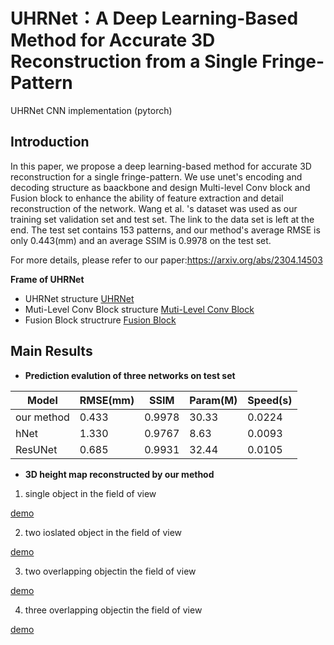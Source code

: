 # UHRNet：A Deep Learning-Based Method for Accurate 3D Reconstruction from a Single Fringe-Pattern
UHRNet CNN implementation (pytorch)
## Introduction
In this paper, we propose a deep learning-based method for accurate 3D reconstruction for a single fringe-pattern. We use unet's encoding and decoding structure as baackbone and design Multi-level Conv block and Fusion block to enhance the ability of feature extraction and detail reconstruction of the network. Wang et al. 's dataset was used as our training set validation set and test set. The link to the data set is left at the end. The test set contains 153 patterns, and our method's average RMSE is only 0.443(mm) and an average SSIM is 0.9978 on the test set.

For more details, please refer to our paper:https://arxiv.org/abs/2304.14503

**Frame of UHRNet**
 
- UHRNet structure
[UHRNet]()
- Muti-Level Conv Block structure
[Muti-Level Conv Block]()
- Fusion Block structrure
[Fusion Block]()

## Main Results
-   **Prediction evalution of  three networks on test set**

|Model|RMSE(mm)|SSIM|Param(M)|Speed(s)|
|---|---|---|---|---|
|our method|0.433|0.9978|30.33|0.0224|
|hNet|1.330|0.9767|8.63|0.0093|
|ResUNet|0.685|0.9931|32.44|0.0105|

-   **3D height map reconstructed by our method**

1. single object in the field of view

[demo]()

2. two ioslated object in the field of view

[demo]()

3. two overlapping objectin the field of view

[demo]()

4. three overlapping objectin the field of view

[demo]()


